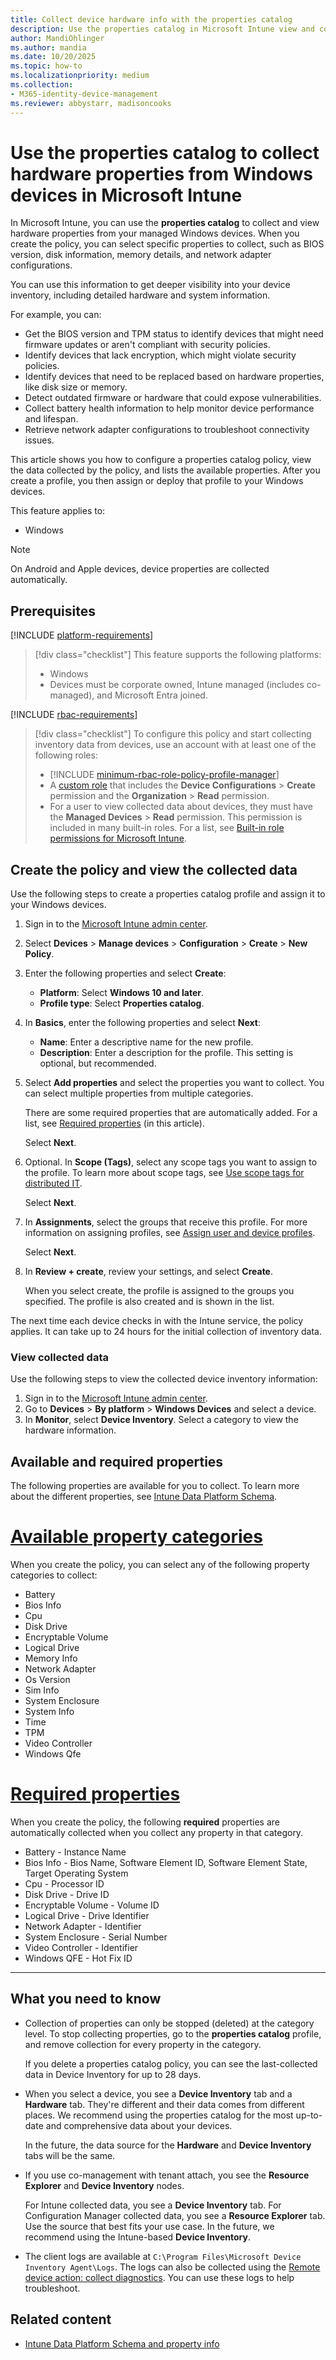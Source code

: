 ```yaml
---
title: Collect device hardware info with the properties catalog
description: Use the properties catalog in Microsoft Intune view and collect enhanced device hardware info on Windows devices you manage with Intune. You can collect info like BIOS version, TPM status, disk info, memory details, and network adapter configurations. Use this information to get deeper visibility into your device inventory and troubleshoot issues.
author: MandiOhlinger
ms.author: mandia
ms.date: 10/20/2025
ms.topic: how-to
ms.localizationpriority: medium
ms.collection:
- M365-identity-device-management
ms.reviewer: abbystarr, madisoncooks
---
```


# Use the properties catalog to collect hardware properties from Windows devices in Microsoft Intune

In Microsoft Intune, you can use the **properties catalog** to collect and view hardware properties from your managed Windows devices. When you create the policy, you can select specific properties to collect, such as BIOS version, disk information, memory details, and network adapter configurations.

You can use this information to get deeper visibility into your device inventory, including detailed hardware and system information.

For example, you can:

- Get the BIOS version and TPM status to identify devices that might need firmware updates or aren't compliant with security policies.
- Identify devices that lack encryption, which might violate security policies.
- Identify devices that need to be replaced based on hardware properties, like disk size or memory.
- Detect outdated firmware or hardware that could expose vulnerabilities.
- Collect battery health information to help monitor device performance and lifespan.
- Retrieve network adapter configurations to troubleshoot connectivity issues.

This article shows you how to configure a properties catalog policy, view the data collected by the policy,  and lists the available properties. After you create a profile, you then assign or deploy that profile to your Windows devices.

This feature applies to:

- Windows

> [!NOTE]
> On Android and Apple devices, device properties are collected automatically.

## Prerequisites

[!INCLUDE [platform-requirements](../../includes/h3/platform-requirements.md)]

> [!div class="checklist"]
> This feature supports the following platforms:
>
> - Windows
> - Devices must be corporate owned, Intune managed (includes co-managed), and Microsoft Entra joined.

[!INCLUDE [rbac-requirements](../../includes/h3/rbac-requirements.md)]

> [!div class="checklist"]
> To configure this policy and start collecting inventory data from devices, use an account with at least one of the following roles:
>
> - [!INCLUDE [minimum-rbac-role-policy-profile-manager](../includes/minimum-rbac-role-policy-profile-manager.md)]
> - A [custom role](custom-settings-configure.md) that includes the **Device Configurations** > **Create** permission and the **Organization** > **Read** permission.
> - For a user to view collected data about devices, they must have the **Managed Devices** > **Read** permission. This permission is included in many built-in roles. For a list, see [Built-in role permissions for Microsoft Intune](../fundamentals/role-based-access-control-reference.md).

## Create the policy and view the collected data

Use the following steps to create a properties catalog profile and assign it to your Windows devices.

1. Sign in to the [Microsoft Intune admin center](https://go.microsoft.com/fwlink/?linkid=2109431).

2. Select **Devices** > **Manage devices** > **Configuration** > **Create** > **New Policy**.

3. Enter the following properties and select **Create**:

    - **Platform**: Select **Windows 10 and later**.
    - **Profile type**: Select **Properties catalog**.

4. In **Basics**, enter the following properties and select **Next**:

    - **Name**: Enter a descriptive name for the new profile.
    - **Description**: Enter a description for the profile. This setting is optional, but recommended.

5. Select **Add properties** and select the properties you want to collect. You can select multiple properties from multiple categories.

    There are some required properties that are automatically added. For a list, see [Required properties](#available-and-required-properties) (in this article).

    Select **Next**.

6. Optional. In **Scope (Tags)**, select any scope tags you want to assign to the profile. To learn more about scope tags, see [Use scope tags for distributed IT](../fundamentals/scope-tags.md).

    Select **Next**.

7. In **Assignments**, select the groups that receive this profile. For more information on assigning profiles, see [Assign user and device profiles](../configuration/device-profile-assign.md).

   Select **Next**.

8. In **Review + create**, review your settings, and select **Create**.

    When you select create, the profile is assigned to the groups you specified. The profile is also created and is shown in the list.

The next time each device checks in with the Intune service, the policy applies. It can take up to 24 hours for the initial collection of inventory data.

### View collected data

Use the following steps to view the collected device inventory information:

1. Sign in to the [Microsoft Intune admin center](https://go.microsoft.com/fwlink/?linkid=2109431).
2. Go to **Devices** > **By platform** > **Windows Devices** and select a device.
3. In **Monitor**, select **Device Inventory**. Select a category to view the hardware information.

## Available and required properties

The following properties are available for you to collect. To learn more about the different properties, see [Intune Data Platform Schema](../../analytics/data-platform-schema.md).

# [Available property categories](#tab/available)

When you create the policy, you can select any of the following property categories to collect:

- Battery
- Bios Info
- Cpu
- Disk Drive
- Encryptable Volume
- Logical Drive
- Memory Info
- Network Adapter
- Os Version
- Sim Info
- System Enclosure
- System Info
- Time
- TPM
- Video Controller
- Windows Qfe

# [Required properties](#tab/required)

When you create the policy, the following **required** properties are automatically collected when you collect any property in that category.

- Battery - Instance Name
- Bios Info - Bios Name, Software Element ID, Software Element State, Target Operating System
- Cpu - Processor ID
- Disk Drive - Drive ID
- Encryptable Volume - Volume ID
- Logical Drive - Drive Identifier
- Network Adapter - Identifier
- System Enclosure - Serial Number
- Video Controller - Identifier
- Windows QFE - Hot Fix ID

---

## What you need to know

- Collection of properties can only be stopped (deleted) at the category level. To stop collecting properties, go to the **properties catalog** profile, and remove collection for every property in the category.

  If you delete a properties catalog policy, you can see the last-collected data in Device Inventory for up to 28 days.

- When you select a device, you see a **Device Inventory** tab and a **Hardware** tab. They're different and their data comes from different places. We recommend using the properties catalog for the most up-to-date and comprehensive data about your devices.

  In the future, the data source for the **Hardware** and **Device Inventory** tabs will be the same.

- If you use co-management with tenant attach, you see the **Resource Explorer** and **Device Inventory** nodes.

  For Intune collected data, you see a **Device Inventory** tab. For Configuration Manager collected data, you see a **Resource Explorer** tab. Use the source that best fits your use case. In the future, we recommend using the Intune-based **Device Inventory**.

- The client logs are available at `C:\Program Files\Microsoft Device Inventory Agent\Logs`. The logs can also be collected using the [Remote device action: collect diagnostics](../remote-actions/collect-diagnostics.md). You can use these logs to help troubleshoot.

## Related content

- [Intune Data Platform Schema and property info](../../analytics/data-platform-schema.md)

